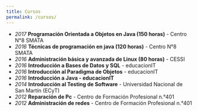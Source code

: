 ```yaml
---
title: Cursos
permalink: /cursos/
---
```


* _2017_ **Programación Orientada a Objetos en Java (150 horas)** - Centro N°8 SMATA  
* _2016_ **Técnicas de programación en java (120 horas)** - Centro N°8 SMATA  
* _2016_ **Administración básica y avanzada de Linux (80 horas)** - CESSI  
* _2016_ **Introducción a Bases de Datos y SQL** - educacionIT  
* _2016_ **Introducción al Paradigma de Objetos** - educacionIT  
* _2016_ **Introducción a Java -  educacionIT**  
* _2014_ **Introducción al Testing de Software** -  Universidad Nacional de San Martín (ECyT)  
* _2012_ **Reparación de Pc** - Centro de Formación Profesional n.°401  
* _2012_ **Administración de redes** - Centro de Formación Profesional n.°401  


